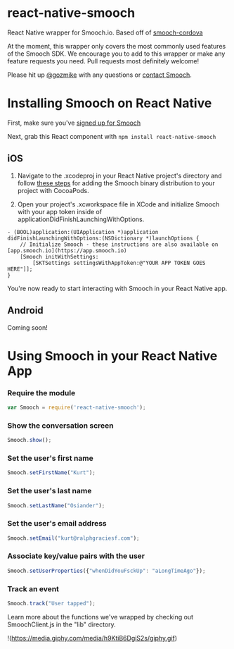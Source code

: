 # react-native-smooch
React Native wrapper for Smooch.io. Based off of [smooch-cordova](https://github.com/smooch/smooch-cordova)

At the moment, this wrapper only covers the most commonly used features of the Smooch SDK. We encourage you to add to this wrapper or make any feature requests you need. Pull requests most definitely welcome!

Please hit up [@gozmike](https://twitter.com/gozmike) with any questions or [contact Smooch](mailto:help@smooch.io).

Installing Smooch on React Native
=================================

First, make sure you've [signed up for Smooch](https://app.smooch.io/signup)

Next, grab this React component with `npm install react-native-smooch`

## iOS

1. Navigate to the .xcodeproj in your React Native project's directory and follow [these steps](http://docs.smooch.io/ios/#adding-smooch-to-your-app) for adding the Smooch binary distribution to your project with CocoaPods.

2. Open your project's .xcworkspace file in XCode and initialize Smooch with your app token inside of applicationDidFinishLaunchingWithOptions.

```
- (BOOL)application:(UIApplication *)application didFinishLaunchingWithOptions:(NSDictionary *)launchOptions {
    // Initialize Smooch - these instructions are also available on [app.smooch.io](https://app.smooch.io)
    [Smooch initWithSettings:
        [SKTSettings settingsWithAppToken:@"YOUR APP TOKEN GOES HERE"]];
}
```

You're now ready to start interacting with Smooch in your React Native app.

## Android

Coming soon!

Using Smooch in your React Native App
=====================================

### Require the module
```javascript
var Smooch = require('react-native-smooch');
```

### Show the conversation screen
```javascript
Smooch.show();
```

### Set the user's first name
```javascript
Smooch.setFirstName("Kurt");
```

### Set the user's last name
```javascript
Smooch.setLastName("Osiander");
```

### Set the user's email address
```javascript
Smooch.setEmail("kurt@ralphgraciesf.com");
```

### Associate key/value pairs with the user
```javascript
Smooch.setUserProperties({"whenDidYouFsckUp": "aLongTimeAgo"});
```

### Track an event
```javascript
Smooch.track("User tapped");
```

Learn more about the functions we've wrapped by checking out SmoochClient.js in the "lib" directory.

!(https://media.giphy.com/media/h9KtiB6DgiS2s/giphy.gif)

